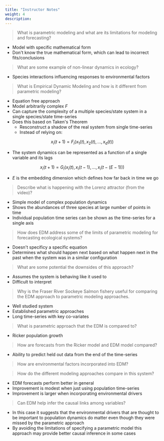 ```yaml
---
title: "Instructor Notes"
weight: 4
description:
---
```


<script type="text/javascript"
  src="https://cdn.mathjax.org/mathjax/latest/MathJax.js?config=TeX-AMS-MML_HTMLorMML">
</script>

> What is parametric modeling and what are its limitations for modeling and forecasting?

* Model with specific mathematical form
* Don't know the true mathematical form, which can lead to incorrect fits/conclusions

> What are some example of non-linear dynamics in ecology?

* Species interactions influencing responses to environmental factors

> What is Empirical Dynamic Modeling and how is it different from parametric modeling?

* Equation free approach
* Model arbitrarily complex *F*
* Can capture the complexity of a multiple species/state system in a single
  species/state time-series
* Does this based on Taken's Theorem
    * Resconstruct a shadow of the real system from single time-series
    * Instead of relying on:

$$x_i(t+1) = F_i\left(x_1(t), x_2(t), \dots, x_d(t)\right)$$

* The system dynamics can be represented as a function of a single variable and its lags

$$x_i(t+1) = G_i\left(x_i(t), x_i(t-1), \dots, x_i(t-(E-1))\right)$$

* $E$ is the embedding dimension which defines how far back in time we go

> Describe what is happening with the Lorenz attractor (from the video)?

* Simple model of complex population dynamics
* Shows the abundances of three species at large number of points in time
* Individual population time series can be shown as the time-series for a single axis

> How does EDM address some of the limits of parametric modeling for forecasting ecological systems?

* Doesn't specificy a specific equation
* Determines what should happen next based on what happen next in the past when the system was in a similar configuration

> What are some potential the downsides of this approach? 

* Assumes the system is behaving like it used to
* Difficult to interpret

> Why is the Fraser River Sockeye Salmon fishery useful for comparing the EDM approach to parametric modeling approaches.

* Well studied system
* Established parametric approaches
* Long time-series with key co-variates

> What is parametric approach that the EDM is compared to?

* Ricker population growth

> How are forecasts from the Ricker model and EDM model compared?

* Ability to predict held out data from the end of the time-series

> How are environmental factors incorporated into EDM?

> How do the different modeling approaches compare in this system?

* EDM forecasts perform better in general
* Improvement is modest when just using population time-series
* Improvement is larger when incorporating environmental drivers

> Can EDM help infer the causal links among variables?

* In this case it suggests that the environmental drivers that are thought to be important to population dynamics do matter even though they were missed by the parametric approach
* By avoiding the limitations of specifying a parametric model this approach may provide better causal inference in some cases